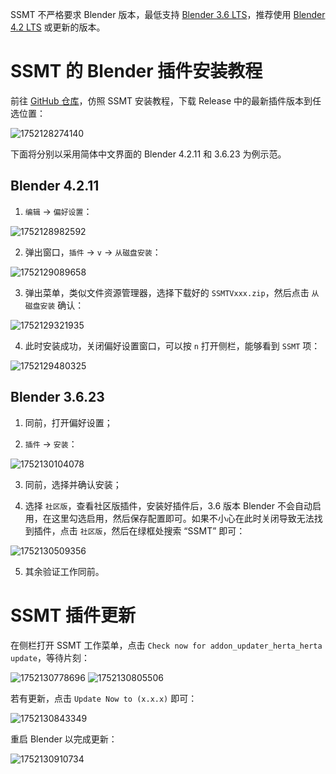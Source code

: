SSMT 不严格要求 Blender 版本，最低支持 [Blender 3.6 LTS](https://www.blender.org/download/lts/3-6/#versions)，推荐使用 [Blender 4.2 LTS](https://www.blender.org/download/lts/4-2/#versions) 或更新的版本。


# SSMT 的 Blender 插件安装教程

前往 [GitHub 仓库](https://github.com/StarBobis/SSMT-BlenderPlugin)，仿照 SSMT 安装教程，下载 Release 中的最新插件版本到任选位置：

![1752128274140](image/SSMT的Blender插件安装教程/1752128274140.png)

下面将分别以采用简体中文界面的 Blender 4.2.11 和 3.6.23 为例示范。

## Blender 4.2.11

1. `编辑` → `偏好设置`：

![1752128982592](image/SSMT的Blender插件安装教程/1752128982592.png)

2. 弹出窗口，`插件` → `v` → `从磁盘安装`：

![1752129089658](image/SSMT的Blender插件安装教程/1752129089658.png)

3. 弹出菜单，类似文件资源管理器，选择下载好的 `SSMTVxxx.zip`，然后点击 `从磁盘安装` 确认：

![1752129321935](image/SSMT的Blender插件安装教程/1752129321935.png)

4. 此时安装成功，关闭偏好设置窗口，可以按 `n` 打开侧栏，能够看到 `SSMT` 项：

![1752129480325](image/SSMT的Blender插件安装教程/1752129480325.png)

## Blender 3.6.23

1. 同前，打开偏好设置；

2. `插件` → `安装`：

![1752130104078](image/SSMT的Blender插件安装教程/1752130104078.png)

3. 同前，选择并确认安装；

4. 选择 `社区版`，查看社区版插件，安装好插件后，3.6 版本 Blender 不会自动启用，在这里勾选启用，然后保存配置即可。如果不小心在此时关闭导致无法找到插件，点击 `社区版`，然后在绿框处搜索 “SSMT” 即可：

![1752130509356](image/SSMT的Blender插件安装教程/1752130509356.png)

5. 其余验证工作同前。

# SSMT 插件更新

在侧栏打开 SSMT 工作菜单，点击 `Check now for addon_updater_herta_herta update`，等待片刻：

![1752130778696](image/SSMT的Blender插件安装教程/1752130778696.png)
![1752130805506](image/SSMT的Blender插件安装教程/1752130805506.png)

若有更新，点击 `Update Now to (x.x.x)` 即可：

![1752130843349](image/SSMT的Blender插件安装教程/1752130843349.png)

重启 Blender 以完成更新：

![1752130910734](image/SSMT的Blender插件安装教程/1752130910734.png)

<!-- 下载完成后，我们就可以进行安装了：

注意，以下内容使用的是SSMT的旧版本Herta插件作为演示，实际安装过程中，要使用我们的SSMT插件：

![alt text](image.png)

(1) 编辑菜单中选择偏好设置：

![alt text](image-1.png)

(2) 选择插件，点击安装：

![alt text](image-2.png)

上图为3.6的界面，如果是4.2的界面是下面这样的：

![alt text](image-3.png)

(3) 弹出的对话框选择我们打包好的zip文件，然后点击安装插件

![alt text](image-4.png)

(4) 安装后，在插件栏中搜索Herta，并勾选启用：

![alt text](image-5.png)

勾选后变成这样展开的形式：

![alt text](image-6.png)

(5) 接下来就可以关闭插件界面了，随后在侧边栏可以看到一个名为Herta的面板按钮：

![alt text](image-7.png)

到这里安装就完成了，可以使用了。 -->